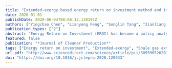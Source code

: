 ```yaml
---
title: "Extended-exergy based energy return on investment method and its application to shale gas extraction in China"
date: 2020-01-01
publishDate: 2020-06-04T08:08:12.138197Z
authors: ["Yingchao Chen", "Lianyong Feng", "Songlin Tang", "Jianliang Wang", "Chen Huang", "Mikael Höök"]
publication_types: ["2"]
abstract: "Energy Return on Investment (EROI) has become a policy analysis tool related to sustainability. However, most EROI studies adopt the standard EROI method, which has two inherent defects. First, standard EROI leaves out energy quality. Second, input factors such as labor, auxiliary services and environmental factors are not considered. Therefore, this paper introduces exergy into the EROI calculation and establishes a new extended exergy-based EROI (ExEROI). ExEROI treats “available energy” as energy quality; with the idea of embodied flows, ExEROI quantifies all the five input factors of the EROI analysis framework. Shale gas exploitation in the Sichuan Basin is used as an example in the case study. The ExEROI result is 9.68, which is much lower than the standard EROI result of 82.95. This is due to the inclusion of more input factors and the fact that the input factors are measured by exergy. Specifically, the auxiliary service input factor accounts for 77.10% of the total inputs, and such inputs are ignored by the standard EROI method. ExEROI makes up for the shortcomings of standard EROI and avoids the possible misinformation caused by standard EROI. ExEROI has the potential for use as an integral aspect of energy resource exploitation evaluations."
featured: false
publication: "*Journal of Cleaner Production*"
tags: ["Energy return on investment", "Extended-exergy", "Shale gas extraction"]
url_pdf: "http://www.sciencedirect.com/science/article/pii/S095965262030980X"
doi: "https://doi.org/10.1016/j.jclepro.2020.120933"
---
```


